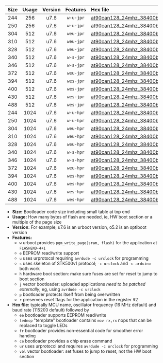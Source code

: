 |Size|Usage|Version|Features|Hex file|
|:-:|:-:|:-:|:-:|:--|
|244|256|u7.6|`w-u-jpr`|[at90can128_24mhz_38400bps_ur_vbl.hex](https://raw.githubusercontent.com/stefanrueger/urboot/main/bootloaders/at90can128/fcpu_24mhz/38400_bps/at90can128_24mhz_38400bps_ur_vbl.hex)|
|250|256|u7.6|`w-u-jpr`|[at90can128_24mhz_38400bps_lednop_ur_vbl.hex](https://raw.githubusercontent.com/stefanrueger/urboot/main/bootloaders/at90can128/fcpu_24mhz/38400_bps/at90can128_24mhz_38400bps_lednop_ur_vbl.hex)|
|304|512|u7.6|`weu-jpr`|[at90can128_24mhz_38400bps_ee_ur_vbl.hex](https://raw.githubusercontent.com/stefanrueger/urboot/main/bootloaders/at90can128/fcpu_24mhz/38400_bps/at90can128_24mhz_38400bps_ee_ur_vbl.hex)|
|310|512|u7.6|`weu-jpr`|[at90can128_24mhz_38400bps_ee_lednop_ur_vbl.hex](https://raw.githubusercontent.com/stefanrueger/urboot/main/bootloaders/at90can128/fcpu_24mhz/38400_bps/at90can128_24mhz_38400bps_ee_lednop_ur_vbl.hex)|
|328|512|u7.6|`weu-jpr`|[at90can128_24mhz_38400bps_ee_lednop_fr_ur_vbl.hex](https://raw.githubusercontent.com/stefanrueger/urboot/main/bootloaders/at90can128/fcpu_24mhz/38400_bps/at90can128_24mhz_38400bps_ee_lednop_fr_ur_vbl.hex)|
|340|512|u7.6|`w-s-jpr`|[at90can128_24mhz_38400bps_vbl.hex](https://raw.githubusercontent.com/stefanrueger/urboot/main/bootloaders/at90can128/fcpu_24mhz/38400_bps/at90can128_24mhz_38400bps_vbl.hex)|
|346|512|u7.6|`w-s-jpr`|[at90can128_24mhz_38400bps_lednop_vbl.hex](https://raw.githubusercontent.com/stefanrueger/urboot/main/bootloaders/at90can128/fcpu_24mhz/38400_bps/at90can128_24mhz_38400bps_lednop_vbl.hex)|
|372|512|u7.6|`weu-jpr`|[at90can128_24mhz_38400bps_ee_lednop_fr_ce_ur_vbl.hex](https://raw.githubusercontent.com/stefanrueger/urboot/main/bootloaders/at90can128/fcpu_24mhz/38400_bps/at90can128_24mhz_38400bps_ee_lednop_fr_ce_ur_vbl.hex)|
|394|512|u7.6|`wes-jpr`|[at90can128_24mhz_38400bps_ee_vbl.hex](https://raw.githubusercontent.com/stefanrueger/urboot/main/bootloaders/at90can128/fcpu_24mhz/38400_bps/at90can128_24mhz_38400bps_ee_vbl.hex)|
|400|512|u7.6|`wes-jpr`|[at90can128_24mhz_38400bps_ee_lednop_vbl.hex](https://raw.githubusercontent.com/stefanrueger/urboot/main/bootloaders/at90can128/fcpu_24mhz/38400_bps/at90can128_24mhz_38400bps_ee_lednop_vbl.hex)|
|430|512|u7.6|`wes-jpr`|[at90can128_24mhz_38400bps_ee_lednop_fr_vbl.hex](https://raw.githubusercontent.com/stefanrueger/urboot/main/bootloaders/at90can128/fcpu_24mhz/38400_bps/at90can128_24mhz_38400bps_ee_lednop_fr_vbl.hex)|
|488|512|u7.6|`wes-jpr`|[at90can128_24mhz_38400bps_ee_lednop_fr_ce_vbl.hex](https://raw.githubusercontent.com/stefanrueger/urboot/main/bootloaders/at90can128/fcpu_24mhz/38400_bps/at90can128_24mhz_38400bps_ee_lednop_fr_ce_vbl.hex)|
|244|1024|u7.6|`w-u-hpr`|[at90can128_24mhz_38400bps_ur.hex](https://raw.githubusercontent.com/stefanrueger/urboot/main/bootloaders/at90can128/fcpu_24mhz/38400_bps/at90can128_24mhz_38400bps_ur.hex)|
|250|1024|u7.6|`w-u-hpr`|[at90can128_24mhz_38400bps_lednop_ur.hex](https://raw.githubusercontent.com/stefanrueger/urboot/main/bootloaders/at90can128/fcpu_24mhz/38400_bps/at90can128_24mhz_38400bps_lednop_ur.hex)|
|304|1024|u7.6|`weu-hpr`|[at90can128_24mhz_38400bps_ee_ur.hex](https://raw.githubusercontent.com/stefanrueger/urboot/main/bootloaders/at90can128/fcpu_24mhz/38400_bps/at90can128_24mhz_38400bps_ee_ur.hex)|
|310|1024|u7.6|`weu-hpr`|[at90can128_24mhz_38400bps_ee_lednop_ur.hex](https://raw.githubusercontent.com/stefanrueger/urboot/main/bootloaders/at90can128/fcpu_24mhz/38400_bps/at90can128_24mhz_38400bps_ee_lednop_ur.hex)|
|328|1024|u7.6|`weu-hpr`|[at90can128_24mhz_38400bps_ee_lednop_fr_ur.hex](https://raw.githubusercontent.com/stefanrueger/urboot/main/bootloaders/at90can128/fcpu_24mhz/38400_bps/at90can128_24mhz_38400bps_ee_lednop_fr_ur.hex)|
|340|1024|u7.6|`w-s-hpr`|[at90can128_24mhz_38400bps.hex](https://raw.githubusercontent.com/stefanrueger/urboot/main/bootloaders/at90can128/fcpu_24mhz/38400_bps/at90can128_24mhz_38400bps.hex)|
|346|1024|u7.6|`w-s-hpr`|[at90can128_24mhz_38400bps_lednop.hex](https://raw.githubusercontent.com/stefanrueger/urboot/main/bootloaders/at90can128/fcpu_24mhz/38400_bps/at90can128_24mhz_38400bps_lednop.hex)|
|372|1024|u7.6|`weu-hpr`|[at90can128_24mhz_38400bps_ee_lednop_fr_ce_ur.hex](https://raw.githubusercontent.com/stefanrueger/urboot/main/bootloaders/at90can128/fcpu_24mhz/38400_bps/at90can128_24mhz_38400bps_ee_lednop_fr_ce_ur.hex)|
|394|1024|u7.6|`wes-hpr`|[at90can128_24mhz_38400bps_ee.hex](https://raw.githubusercontent.com/stefanrueger/urboot/main/bootloaders/at90can128/fcpu_24mhz/38400_bps/at90can128_24mhz_38400bps_ee.hex)|
|400|1024|u7.6|`wes-hpr`|[at90can128_24mhz_38400bps_ee_lednop.hex](https://raw.githubusercontent.com/stefanrueger/urboot/main/bootloaders/at90can128/fcpu_24mhz/38400_bps/at90can128_24mhz_38400bps_ee_lednop.hex)|
|430|1024|u7.6|`wes-hpr`|[at90can128_24mhz_38400bps_ee_lednop_fr.hex](https://raw.githubusercontent.com/stefanrueger/urboot/main/bootloaders/at90can128/fcpu_24mhz/38400_bps/at90can128_24mhz_38400bps_ee_lednop_fr.hex)|
|488|1024|u7.6|`wes-hpr`|[at90can128_24mhz_38400bps_ee_lednop_fr_ce.hex](https://raw.githubusercontent.com/stefanrueger/urboot/main/bootloaders/at90can128/fcpu_24mhz/38400_bps/at90can128_24mhz_38400bps_ee_lednop_fr_ce.hex)|

- **Size:** Bootloader code size including small table at top end
- **Usage:** How many bytes of flash are needed, ie, HW boot section or a multiple of the page size
- **Version:** For example, u7.6 is an urboot version, o5.2 is an optiboot version
- **Features:**
  + `w` urboot provides `pgm_write_page(sram, flash)` for the application at `FLASHEND-4+1`
  + `e` EEPROM read/write support
  + `u` uses urprotocol requiring `avrdude -c urclock` for programming
  + `s` uses skeleton of STK500v1 protocol; `-c urclock` and `-c arduino` both work
  + `h` hardware boot section: make sure fuses are set for reset to jump to boot section
  + `j` vector bootloader: uploaded applications *need to be patched externally*, eg, using `avrdude -c urclock`
  + `p` bootloader protects itself from being overwritten
  + `r` preserves reset flags for the application in the register R2
- **Hex file:** typically MCU name, oscillator frequency (16 MHz default) and baud rate (115200 default) followed by
  + `ee` bootloader supports EEPROM read/write
  + `lednop` "template" bootloader contains `mov rx,rx` nops that can be replaced to toggle LEDs
  + `fr` bootloader provides non-essential code for smoother error handing
  + `ce` bootloader provides a chip erase command
  + `ur` uses urprotocol and requires `avrdude -c urclock` for programming
  + `vbl` vector bootloader: set fuses to jump to reset, not the HW boot section

